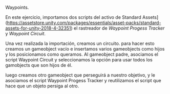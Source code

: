 Waypoints.

En este ejercicio, importamos dos scripts del activo de Standard Assets](https://assetstore.unity.com/packages/essentials/asset-packs/standard-assets-for-unity-2018-4-32351) el rastreador de _Waypoint Progess Tracker_ y _Waypoint Circuit_.

Una vez realizada la importación, creamos un circuito. para hacer esto creamos un gameobject vacío e insertamos varios gameobjects como hijos y los posicionamos como queramos. Al gameobject padre, asociamos el script Waypoint Circuit y seleccionamos la opción para usar todos los gamobjects que son hijos de él.

luego creamos otro gameobject que perseguirá a nuestro objetivo, y le asociamos el script Waypoint Progess Tracker y reutilizamos el script que hace que un objeto persiga al otro.
